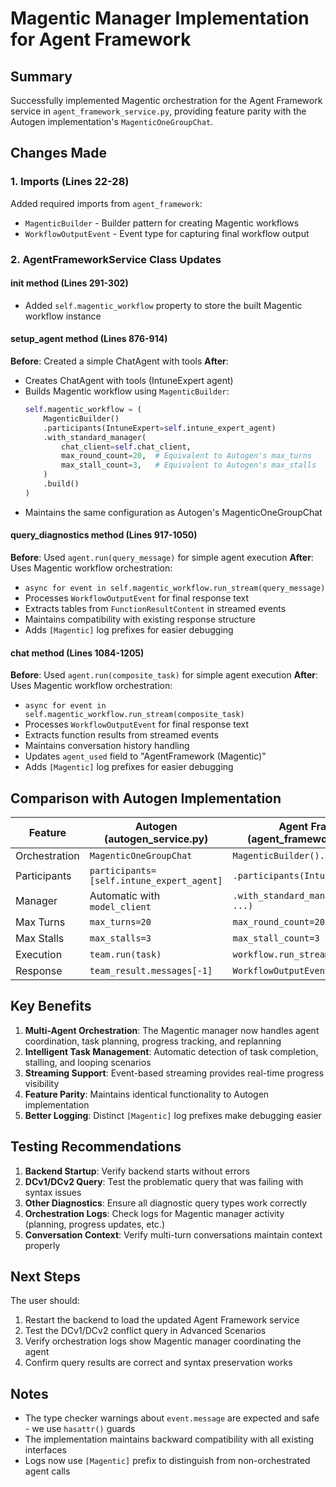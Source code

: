 # Magentic Manager Implementation for Agent Framework

## Summary

Successfully implemented Magentic orchestration for the Agent Framework service in `agent_framework_service.py`, providing feature parity with the Autogen implementation's `MagenticOneGroupChat`.

## Changes Made

### 1. Imports (Lines 22-28)
Added required imports from `agent_framework`:
- `MagenticBuilder` - Builder pattern for creating Magentic workflows
- `WorkflowOutputEvent` - Event type for capturing final workflow output

### 2. AgentFrameworkService Class Updates

#### __init__ method (Lines 291-302)
- Added `self.magentic_workflow` property to store the built Magentic workflow instance

#### setup_agent method (Lines 876-914)
**Before**: Created a simple ChatAgent with tools
**After**: 
- Creates ChatAgent with tools (IntuneExpert agent)
- Builds Magentic workflow using `MagenticBuilder`:
  ```python
  self.magentic_workflow = (
      MagenticBuilder()
      .participants(IntuneExpert=self.intune_expert_agent)
      .with_standard_manager(
          chat_client=self.chat_client,
          max_round_count=20,  # Equivalent to Autogen's max_turns
          max_stall_count=3,   # Equivalent to Autogen's max_stalls
      )
      .build()
  )
  ```
- Maintains the same configuration as Autogen's MagenticOneGroupChat

#### query_diagnostics method (Lines 917-1050)
**Before**: Used `agent.run(query_message)` for simple agent execution
**After**: Uses Magentic workflow orchestration:
- `async for event in self.magentic_workflow.run_stream(query_message)`
- Processes `WorkflowOutputEvent` for final response text
- Extracts tables from `FunctionResultContent` in streamed events
- Maintains compatibility with existing response structure
- Adds `[Magentic]` log prefixes for easier debugging

#### chat method (Lines 1084-1205)
**Before**: Used `agent.run(composite_task)` for simple agent execution
**After**: Uses Magentic workflow orchestration:
- `async for event in self.magentic_workflow.run_stream(composite_task)`
- Processes `WorkflowOutputEvent` for final response text
- Extracts function results from streamed events
- Maintains conversation history handling
- Updates `agent_used` field to "AgentFramework (Magentic)"
- Adds `[Magentic]` log prefixes for easier debugging

## Comparison with Autogen Implementation

| Feature | Autogen (autogen_service.py) | Agent Framework (agent_framework_service.py) |
|---------|---------------------------|---------------------------------------------|
| Orchestration | `MagenticOneGroupChat` | `MagenticBuilder().build()` |
| Participants | `participants=[self.intune_expert_agent]` | `.participants(IntuneExpert=agent)` |
| Manager | Automatic with `model_client` | `.with_standard_manager(chat_client, ...)` |
| Max Turns | `max_turns=20` | `max_round_count=20` |
| Max Stalls | `max_stalls=3` | `max_stall_count=3` |
| Execution | `team.run(task)` | `workflow.run_stream(task)` |
| Response | `team_result.messages[-1]` | `WorkflowOutputEvent.data` |

## Key Benefits

1. **Multi-Agent Orchestration**: The Magentic manager now handles agent coordination, task planning, progress tracking, and replanning
2. **Intelligent Task Management**: Automatic detection of task completion, stalling, and looping scenarios
3. **Streaming Support**: Event-based streaming provides real-time progress visibility
4. **Feature Parity**: Maintains identical functionality to Autogen implementation
5. **Better Logging**: Distinct `[Magentic]` log prefixes make debugging easier

## Testing Recommendations

1. **Backend Startup**: Verify backend starts without errors
2. **DCv1/DCv2 Query**: Test the problematic query that was failing with syntax issues
3. **Other Diagnostics**: Ensure all diagnostic query types work correctly
4. **Orchestration Logs**: Check logs for Magentic manager activity (planning, progress updates, etc.)
5. **Conversation Context**: Verify multi-turn conversations maintain context properly

## Next Steps

The user should:
1. Restart the backend to load the updated Agent Framework service
2. Test the DCv1/DCv2 conflict query in Advanced Scenarios
3. Verify orchestration logs show Magentic manager coordinating the agent
4. Confirm query results are correct and syntax preservation works

## Notes

- The type checker warnings about `event.message` are expected and safe - we use `hasattr()` guards
- The implementation maintains backward compatibility with all existing interfaces
- Logs now use `[Magentic]` prefix to distinguish from non-orchestrated agent calls
